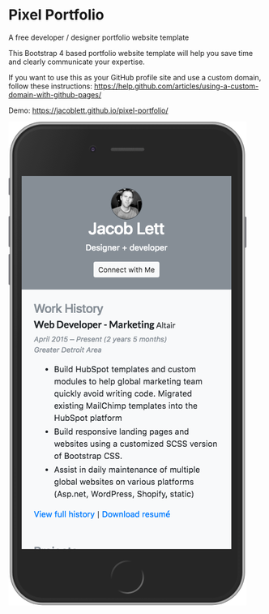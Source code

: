 # Pixel Portfolio
A free developer / designer portfolio website template

This Bootstrap 4 based portfolio website template will help you save time and clearly communicate your expertise.

If you want to use this as your GitHub profile site and use a custom domain, follow these instructions: https://help.github.com/articles/using-a-custom-domain-with-github-pages/

Demo: https://jacoblett.github.io/pixel-portfolio/

![alt text](https://raw.githubusercontent.com/JacobLett/pixel-portfolio/master/screenshot.png "Free web developer portfolio website template")